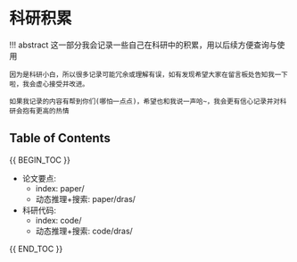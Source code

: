 # 科研积累

!!! abstract 
    这一部分我会记录一些自己在科研中的积累，用以后续方便查询与使用
    
    因为是科研小白，所以很多记录可能冗余或理解有误，如有发现希望大家在留言板处告知我一下啦，我会虚心接受并改进。
    
    如果我记录的内容有帮到你们(哪怕一点点)，希望也和我说一声哈~，我会更有信心记录并对科研会抱有更高的热情


## Table of Contents

{{ BEGIN_TOC }}
- 论文要点: 
    - index: paper/
    - 动态推理+搜索: paper/dras/
- 科研代码: 
    - index: code/
    - 动态推理+搜索: code/dras/ 

{{ END_TOC }}
